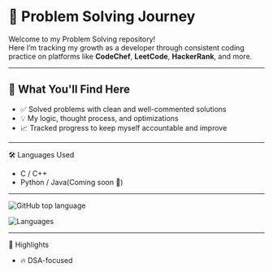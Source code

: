 # 🚀 Problem Solving Journey

Welcome to my Problem Solving repository!  
Here I’m tracking my growth as a developer through consistent coding practice on platforms like **CodeChef**, **LeetCode**, **HackerRank**, and more.

---

## 🧠 What You'll Find Here

- ✅ Solved problems with clean and well-commented solutions  
- 💡 My logic, thought process, and optimizations   
- 📈 Tracked progress to keep myself accountable and improve

---
🛠️ Languages Used
- C / C++
- Python / Java(Coming soon 🚧)

---
![GitHub top language](https://img.shields.io/github/languages/top-langs/aniketbarai/ProblemSolving-Code)

![Languages](https://github-readme-stats.vercel.app/api/top-langs/?username=aniketbarai&repo=ProblemSolving-Code&layout=compact&theme=tokyonight)

---

🌟 Highlights
- 🔥 DSA-focused

